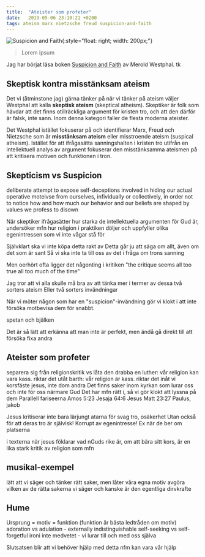 ```yaml
---
title:  "Ateister som profeter"
date:   2019-05-06 23:10:21 +0200
tags: ateism marx nietzsche freud suspicion-and-faith
---
```


![Suspicion and Faith](https://images-na.ssl-images-amazon.com/images/I/51aV1q4J2eL._SX331_BO1,204,203,200_.jpg){:style="float: right; width: 200px;"}

> Lorem ipsum

Jag har börjat läsa boken
[Suspicion and Faith](https://www.amazon.com/Suspicion-Faith-Religious-Modern-Atheism/dp/0823218767)
av Merold Westphal.
tk

## Skeptisk kontra misstänksam ateism
Det vi (åtminstone jag) gärna tänker på när vi tänker på ateism väljer Westphal att kalla **skeptisk ateism** (skeptical atheism). 
Skeptiker är folk som hävdar att det finns otillräckliga argument för kristen tro, och att den därför är falsk, inte sann. 
Inom denna kategori faller de flesta moderna ateister.

Det Westphal istället fokuserar på och identifierar Marx, Freud och Nietzsche som är **misstänksam ateism** eller misstroende ateism (suspical atheism). 
Istället för att ifrågasätta sanningshalten i kristen tro utifrån en intellektuell analys av argument fokuserar den misstänksamma ateismen på att kritisera motiven och funktionen i tron. 


## Skepticism vs Suspicion
deliberate attempt to expose self-deceptions involved in hiding our actual operative moteivse from ourselves, infividually or collectively, in order not to notice how and how much our behavior and our beliefs are shaped by values we profess to disown

När skeptiker ifrågasätter hur starka de intellektuella argumenten för Gud är, undersöker mfn hur religion i praktiken döljer och uppfyller olika egenintressen som vi inte vågar stå för

Självklart ska vi inte köpa detta rakt av
Detta går ju att säga om allt, även om det som är sant
Så vi ska inte ta till oss av det i fråga om trons sanning

Men oerhört ofta ligger det någonting i kritiken
"the critique seems all too true all too much of the time"

Jag tror att vi alla skulle må bra av att tänka mer i termer av dessa två sorters ateism
Eller två sorters invändningar

När vi möter någon som har en "suspicion"-invändning gör vi klokt i att inte försöka motbevisa dem för snabbt.  

spetan och bjälken

Det är så lätt att erkänna att man inte är perfekt, men ändå gå direkt till att försöka fixa andra
## Ateister som profeter
separera sig från religionskritik vs låta den drabba en
luther: vår religion kan vara kass. riktar det utåt
barth: vår religion är kass. riktar det inåt
vi korsfäste jesus, inte dom andra
Det finns saker inom kyrkan som lurar oss och inte för oss närmare Gud
Det har mfn rätt i, så vi gör klokt att lyssna på dem
Parallell fariseerna
Amos 5:23
Jesaja 64:6
Jesus Matt 23:27
Paulus, jakob

Jesus kritiserar inte bara lärjungt atarna för svag tro, osäkerhet
Utan också för att deras tro är självisk! Korrupt av egenintresse!
Ex när de ber om platserna 

i texterna när jesus föklarar vad nGuds rike är, om att bära sitt kors, är en lika stark kritik av religion som mfn




## musikal-exempel
lätt att vi säger och tänker rätt saker, men låter våra egna motiv avgöra vilken av de rätta sakerna vi säger
och kanske är den egentliga dirvkrafte

## Hume
Ursprung = motiv = funktion
(funktion är bästa ledtråden om motiv)
adoration vs adulation - externally indistinguishable
self-seeking vs self-forgetful
ironi
inte medvetet - vi lurar till och med oss själva

Slutsatsen blir att vi behöver hjälp med detta
nfm kan vara vår hjälp
